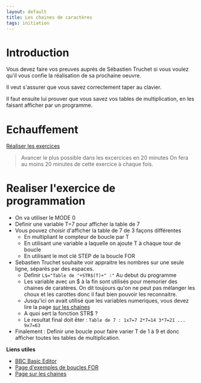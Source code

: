 ```yaml
---
layout: default
title: Les chaines de caractères
tags: initiation
---
```

# Introduction

Vous devez faire vos preuves auprès de Sébastien Truchet si vous voulez qu'il vous confie la réalisation de sa prochaine oeuvre.

Il veut s'assurer que vous savez correctement taper au clavier.

Il faut ensuite lui prouver que vous savez vos tables de multiplication, en les faisant afficher par un programme.

# Echauffement

[Réaliser les exercices](https://www.typingclub.com/dactylographie)

>Avancer le plus possible dans les excercices en 20 minutes
>On fera au moins 20 minutes de cette exercice à chaque fois.

# Realiser l'exercice de programmation

- On va utiliser le MODE 0
- Definir une variable T=7 pour afficher la table de 7
- Vous pouvez choisir d'afficher la table de 7 de 3 façons différentes
    - En multipliant le compteur de boucle par T
    - En utilisant une variable a laquelle on ajoute T à chaque tour de boucle
    - En utilisant le mot clé STEP de la boucle FOR
- Sebastien Truchet souhaite voir appraitre les nombres sur une seule ligne, séparés par des espaces.
    - Definir ```L$="Table de "+STR$(T)+" :"``` Au debut du programme        
    - Les variable avec un $ à la fin sont utilisés pour memorier des chaines de caratères. On dit toujours qu'on ne peut pas mélanger les choux et les carottes donc il faut bien pouvoir les reconnaitre.
    - Jusqu'ici on avait utilisé que les variables numeriques, vous devez lire la page [sur les chaines](https://www.bbcbasic.co.uk/bbcwin/tutorial/chapter06.html) 
    - A quoi sert la fonction STR$ ?
    - Le resultat final doit êter : ```Table de 7 : 1x7=7 2*7=14 3*7=21 ... 9x7=63```
- Finalement : Definir une boucle pour faire varier T de 1 à 9 et donc afficher toutes les tables de multiplication.

**Liens utiles**
- [BBC Basic Editor](https://bbcmic.ro/)
- [Page d'exemples de boucles FOR](http://www.bbcbasic.co.uk/bbcwin/tutorial/chapter11.html)
- [Page sur les chaines](https://www.bbcbasic.co.uk/bbcwin/tutorial/chapter06.html) 

